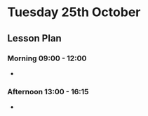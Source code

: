# Tuesday 25th October

## Lesson Plan

### Morning 09:00 - 12:00

+ 

### Afternoon 13:00 - 16:15

+ 
